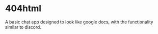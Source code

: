 # 404html
A basic chat app designed to look like google docs, with the functionality similar to discord.

